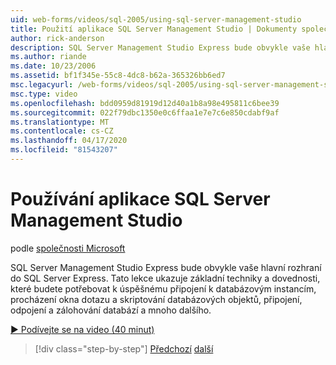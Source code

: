```yaml
---
uid: web-forms/videos/sql-2005/using-sql-server-management-studio
title: Použití aplikace SQL Server Management Studio | Dokumenty společnosti Microsoft
author: rick-anderson
description: SQL Server Management Studio Express bude obvykle vaše hlavní rozhraní do SQL Server Express. Tato lekce ukazuje základní techniky a lyžařské ...
ms.author: riande
ms.date: 10/23/2006
ms.assetid: bf1f345e-55c8-4dc8-b62a-365326bb6ed7
msc.legacyurl: /web-forms/videos/sql-2005/using-sql-server-management-studio
msc.type: video
ms.openlocfilehash: bdd0959d81919d12d40a1b8a98e495811c6bee39
ms.sourcegitcommit: 022f79dbc1350e0c6ffaa1e7e7c6e850cdabf9af
ms.translationtype: MT
ms.contentlocale: cs-CZ
ms.lasthandoff: 04/17/2020
ms.locfileid: "81543207"
---
```

# <a name="using-sql-server-management-studio"></a>Používání aplikace SQL Server Management Studio

podle [společnosti Microsoft](https://github.com/microsoft)

SQL Server Management Studio Express bude obvykle vaše hlavní rozhraní do SQL Server Express. Tato lekce ukazuje základní techniky a dovednosti, které budete potřebovat k úspěšnému připojení k databázovým instancím, procházení okna dotazu a skriptování databázových objektů, připojení, odpojení a zálohování databází a mnoho dalšího.

[&#9654; Podívejte se na video (40 minut)](https://channel9.msdn.com/Blogs/ASP-NET-Site-Videos/using-sql-server-management-studio)

> [!div class="step-by-step"]
> [Předchozí](connecting-your-web-application-to-sql-server-2005-express-edition.md)
> [další](getting-started-with-reporting-services.md)
